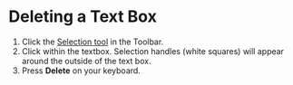 # Deleting a Text Box

1. Click the [Selection tool](/selection-tools.md) in the Toolbar.
2. Click within the textbox. Selection handles \(white squares\) will appear around the outside of the text box.
3. Press **Delete** on your keyboard.



